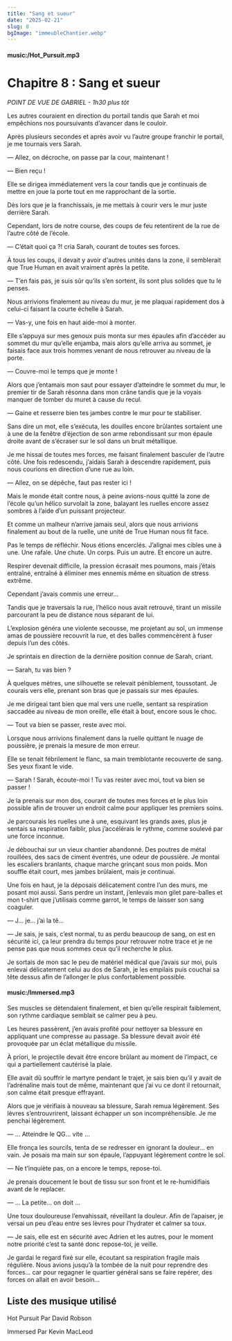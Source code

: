```yaml
---
title: "Sang et sueur"
date: "2025-02-21"
slug: 8
bgImage: "immeubleChantier.webp"
---
```


#### music:/Hot_Pursuit.mp3

# Chapitre 8 : Sang et sueur

*POINT DE VUE DE GABRIEL - 1h30 plus tôt*

Les autres couraient en direction du portail tandis que Sarah et moi empêchions nos poursuivants d’avancer dans le couloir.

Après plusieurs secondes et après avoir vu l’autre groupe franchir le portail, je me tournais vers Sarah.

— Allez, on décroche, on passe par la cour, maintenant !

— Bien reçu !

Elle se dirigea immédiatement vers la cour tandis que je continuais de mettre en joue la porte tout en me rapprochant de la sortie.

Dès lors que je la franchissais, je me mettais à courir vers le mur juste derrière Sarah.

Cependant, lors de notre course, des coups de feu retentirent de la rue de l’autre côté de l’école.

— C’était quoi ça ?! cria Sarah, courant de toutes ses forces.

À tous les coups, il devait y avoir d'autres unités dans la zone, il semblerait que True Human en avait vraiment après la petite.

— T’en fais pas, je suis sûr qu’ils s’en sortent, ils sont plus solides que tu le penses.

Nous arrivions finalement au niveau du mur, je me plaquai rapidement dos à celui-ci faisant la courte échelle à Sarah.

— Vas-y, une fois en haut aide-moi à monter.

Elle s’appuya sur mes genoux puis monta sur mes épaules afin d’accéder au sommet du mur qu’elle enjamba, mais alors qu’elle arriva au sommet, je faisais face aux trois hommes venant de nous retrouver au niveau de la porte.

— Couvre-moi le temps que je monte !

Alors que j’entamais mon saut pour essayer d’atteindre le sommet du mur, le premier tir de Sarah résonna dans mon crâne tandis que je la voyais manquer de tomber du muret à cause du recul.

— Gaine et resserre bien tes jambes contre le mur pour te stabiliser.

Sans dire un mot, elle s’exécuta, les douilles encore brûlantes sortaient une à une de la fenêtre d’éjection de son arme rebondissant sur mon épaule droite avant de s’écraser sur le sol dans un bruit métallique.

Je me hissai de toutes mes forces, me faisant finalement basculer de l’autre côté. Une fois redescendu, j’aidais Sarah à descendre rapidement, puis nous courions en direction d’une rue au loin.

— Allez, on se dépêche, faut pas rester ici !

Mais le monde était contre nous, à peine avions-nous quitté la zone de l’école qu’un hélico survolait la zone, balayant les ruelles encore assez sombres à l’aide d’un puissant projecteur.

Et comme un malheur n’arrive jamais seul, alors que nous arrivions finalement au bout de la ruelle, une unité de True Human nous fit face.

Pas le temps de réfléchir. Nous étions encerclés. J’alignai mes cibles une à une. Une rafale. Une chute. Un corps. Puis un autre. Et encore un autre.

Respirer devenait difficile, la pression écrasait mes poumons, mais j’étais entraîné, entraîné à éliminer mes ennemis même en situation de stress extrême.

Cependant j’avais commis une erreur…

Tandis que je traversais la rue, l’hélico nous avait retrouvé, tirant un missile parcourant la peu de distance nous séparant de lui.

L’explosion généra une violente secousse, me projetant au sol, un immense amas de poussière recouvrit la rue, et des balles commencèrent à fuser depuis l’un des côtés.

Je sprintais en direction de la dernière position connue de Sarah, criant.

— Sarah, tu vas bien ?

À quelques mètres, une silhouette se relevait péniblement, toussotant. Je courais vers elle, prenant son bras que je passais sur mes épaules.

Je me dirigeai tant bien que mal vers une ruelle, sentant sa respiration saccadée au niveau de mon oreille, elle était à bout, encore sous le choc.

— Tout va bien se passer, reste avec moi.

Lorsque nous arrivions finalement dans la ruelle quittant le nuage de poussière, je prenais la mesure de mon erreur.

Elle se tenait fébrilement le flanc, sa main tremblotante recouverte de sang. Ses yeux fixant le vide.

— Sarah ! Sarah, écoute-moi ! Tu vas rester avec moi, tout va bien se passer !

Je la prenais sur mon dos, courant de toutes mes forces et le plus loin possible afin de trouver un endroit calme pour appliquer les premiers soins.

Je parcourais les ruelles une à une, esquivant les grands axes, plus je sentais sa respiration faiblir, plus j’accélérais le rythme, comme soulevé par une force inconnue.

Je débouchai sur un vieux chantier abandonné. Des poutres de métal rouillées, des sacs de ciment éventrés, une odeur de poussière. Je montai les escaliers branlants, chaque marche grinçant sous mon poids. Mon souffle était court, mes jambes brûlaient, mais je continuai.

Une fois en haut, je la déposais délicatement contre l’un des murs, me posant moi aussi. Sans perdre un instant, j’enlevais mon gilet pare-balles et mon t-shirt que j’utilisais comme garrot, le temps de laisser son sang coaguler.

— J… je… j’ai la tê…

— Je sais, je sais, c’est normal, tu as perdu beaucoup de sang, on est en sécurité ici, ça leur prendra du temps pour retrouver notre trace et je ne pense pas que nous sommes ceux qu’il recherche le plus.

Je sortais de mon sac le peu de matériel médical que j’avais sur moi, puis enlevai délicatement celui au dos de Sarah, je les empilais puis couchai sa tête dessus afin de l’allonger le plus confortablement possible.

#### music:/Immersed.mp3

Ses muscles se détendaient finalement, et bien qu’elle respirait faiblement, son rythme cardiaque semblait se calmer peu à peu.

Les heures passèrent, j’en avais profité pour nettoyer sa blessure en appliquant une compresse au passage. Sa blessure devait avoir été provoquée par un éclat métallique du missile.

À priori, le projectile devait être encore brûlant au moment de l’impact, ce qui a partiellement cautérisé la plaie.

Elle avait dû souffrir le martyre pendant le trajet, je sais bien qu’il y avait de l’adrénaline mais tout de même, maintenant que j’ai vu ce dont il retournait, son calme était presque effrayant.

Alors que je vérifiais à nouveau sa blessure, Sarah remua légèrement. Ses lèvres s’entrouvrirent, laissant échapper un son incompréhensible. Je me penchai légèrement.

— … Atteindre le QG… vite …

Elle fronça les sourcils, tenta de se redresser en ignorant la douleur… en vain. Je posais ma main sur son épaule, l’appuyant légèrement contre le sol.

— Ne t’inquiète pas, on a encore le temps, repose-toi.

Je prenais doucement le bout de tissu sur son front et le re-humidifiais avant de le replacer.

— … La petite… on doit …

Une toux douloureuse l’envahissait, réveillant la douleur. Afin de l’apaiser, je versai un peu d’eau entre ses lèvres pour l’hydrater et calmer sa toux.

— Je sais, elle est en sécurité avec Adrien et les autres, pour le moment notre priorité c’est ta santé donc repose-toi, je veille.

Je gardai le regard fixé sur elle, écoutant sa respiration fragile mais régulière. Nous avions jusqu’à la tombée de la nuit pour reprendre des forces… car pour regagner le quartier général sans se faire repérer, des forces on allait en avoir besoin…

## Liste des musique utilisé

Hot Pursuit Par David Robson

Immersed Par Kevin MacLeod